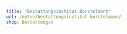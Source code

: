 ```yaml
---
title: "Bestattungsinstitut Borstelmann"
url: /oyten/bestattungsinstitut-borstelmann/
shop: Bestattungen
---
```

